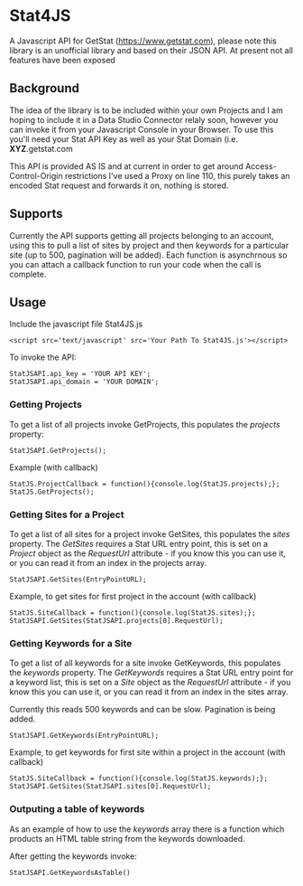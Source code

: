 # Stat4JS
A Javascript API for GetStat (https://www.getstat.com), please note this library is an unofficial library and based on their JSON API. At present not all features have been exposed

## Background
The idea of the library is to be included within your own Projects and I am hoping to include it in a Data Studio Connector relaly soon, however you can invoke it from your Javascript Console in your Browser. To use this you'll need your Stat API Key as well as your Stat Domain (i.e. **XYZ**.getstat.com

This API is provided AS IS and at current in order to get around Access-Control-Origin restrictions I've used a Proxy on line 110, this purely takes an encoded Stat request and forwards it on, nothing is stored.

## Supports
Currently the API supports getting all projects belonging to an account, using this to pull a list of sites by project and then keywords for a particular site (up to 500, pagination will be added). Each function is asynchrnous so you can attach a callback function to run your code when the call is complete.

## Usage
Include the javascript file Stat4JS.js

`<script src='text/javascript' src='Your Path To Stat4JS.js'></script>`

To invoke the API:

```
StatJSAPI.api_key = 'YOUR API KEY';
StatJSAPI.api_domain = 'YOUR DOMAIN';
```

### Getting Projects
To get a list of all projects invoke GetProjects, this populates the *projects* property:

```
StatJSAPI.GetProjects();
```

Example (with callback)

```
StatJS.ProjectCallback = function(){console.log(StatJS.projects);};
StatJS.GetProjects();
```


### Getting Sites for a Project
To get a list of all sites for a project invoke GetSites, this populates the *sites* property. The *GetSites* requires a Stat URL entry point, this is set on a *Project* object as the *RequestUrl* attribute - if you know this you can use it, or you can read it from an index in the projects array.

```
StatJSAPI.GetSites(EntryPointURL);
```

Example, to get sites for first project in the account (with callback)

```
StatJS.SiteCallback = function(){console.log(StatJS.sites);};
StatJSAPI.GetSites(StatJSAPI.projects[0].RequestUrl);
```

### Getting Keywords for a Site
To get a list of all keywords for a site invoke GetKeywords, this populates the *keywords* property. The *GetKeywords* requires a Stat URL entry point for a keyword list, this is set on a *Site* object as the *RequestUrl* attribute - if you know this you can use it, or you can read it from an index in the sites array.

Currently this reads 500 keywords and can be slow. Pagination is being added.

```
StatJSAPI.GetKeywords(EntryPointURL);
```

Example, to get keywords for first site within a project in the account (with callback)

```
StatJS.SiteCallback = function(){console.log(StatJS.keywords);};
StatJSAPI.GetSites(StatJSAPI.sites[0].RequestUrl);
```

### Outputing a table of keywords
As an example of how to use the *keywords* array there is a function which products an HTML table string from the keywords downloaded.

After getting the keywords invoke:

```
StatJSAPI.GetKeywordsAsTable()
```
